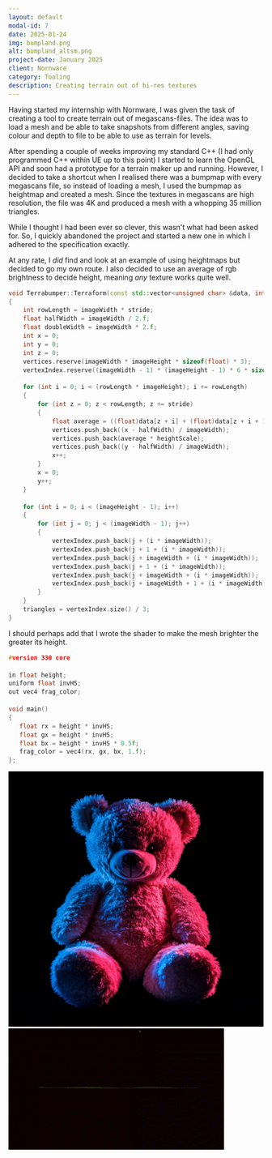 ```yaml
---
layout: default
modal-id: 7
date: 2025-01-24
img: bumpland.png
alt: bumpland_altsm.png
project-date: January 2025
client: Nornware
category: Tooling
description: Creating terrain out of hi-res textures
---
```

Having started my internship with Nornware, I was given the task of creating a tool to create
terrain out of megascans-files. The idea was to load a mesh and be able to take snapshots from
different angles, saving colour and depth to file to be able to use as terrain for levels.

After spending a couple of weeks improving my standard C++ (I had only programmed C++ within UE
up to this point) I started to learn the OpenGL API and soon had a prototype for a terrain maker
up and running. However, I decided to take a shortcut when I realised there was a bumpmap with
every megascans file, so instead of loading a mesh, I used the bumpmap as heightmap and created
a mesh. Since the textures in megascans are high resolution, the file was 4K and produced a mesh
with a whopping 35 million triangles.

While I thought I had been ever so clever, this wasn't what had been asked for. So, I quickly
abandoned the project and started a new one in which I adhered to the specification exactly.

At any rate, I *did* find and look at an example of using heightmaps but decided to go my own
route. I also decided to use an average of rgb brightness to decide height, meaning *any*
texture works quite well.

```cpp
void Terrabumper::Terraform(const std::vector<unsigned char> &data, int stride)
{
	int rowLength = imageWidth * stride;
	float halfWidth = imageWidth / 2.f;
	float doubleWidth = imageWidth * 2.f;
	int x = 0;
	int y = 0;
	int z = 0;
	vertices.reserve(imageWidth * imageHeight * sizeof(float) * 3);
	vertexIndex.reserve((imageWidth - 1) * (imageHeight - 1) * 6 * sizeof(unsigned int));

	for (int i = 0; i < (rowLength * imageHeight); i += rowLength)
	{
		for (int z = 0; z < rowLength; z += stride)
		{
			float average = ((float)data[z + i] + (float)data[z + i + 1] + (float)data[z + i + 2]) / 3;
			vertices.push_back((x - halfWidth) / imageWidth);
			vertices.push_back(average * heightScale);
			vertices.push_back((y - halfWidth) / imageWidth);
			x++;
		}
		x = 0;
		y++;
	}

	for (int i = 0; i < (imageHeight - 1); i++)
	{
		for (int j = 0; j < (imageWidth - 1); j++)
		{
			vertexIndex.push_back(j + (i * imageWidth));
			vertexIndex.push_back(j + 1 + (i * imageWidth));
			vertexIndex.push_back(j + imageWidth + (i * imageWidth));
			vertexIndex.push_back(j + 1 + (i * imageWidth));
			vertexIndex.push_back(j + imageWidth + (i * imageWidth));
			vertexIndex.push_back(j + imageWidth + 1 + (i * imageWidth));
		}
	}
	triangles = vertexIndex.size() / 3;
}
```

I should perhaps add that I wrote the shader to make the mesh brighter the greater its height.

```cpp
#version 330 core

in float height;
uniform float invHS;
out vec4 frag_color;

void main()
{
   float rx = height * invHS;
   float gx = height * invHS;
   float bx = height * invHS * 0.5f;
   frag_color = vec4(rx, gx, bx, 1.f);
};
```

![Picture of health](img/portfolio/BumpLand/teddy_sm.png "Haa, haa, haa, haa, stayin' Teddy!")
![Paging Dr. Bear](img/portfolio/BumpLand/BL_teddy.gif "More huggable than ever!")